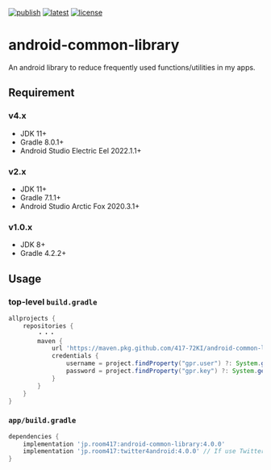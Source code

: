 [![publish](https://github.com/417-72KI/android-common-library/actions/workflows/publish.yml/badge.svg?branch=main)](https://github.com/417-72KI/android-common-library/actions/workflows/publish.yml)
[![latest](https://img.shields.io/github/v/release/417-72KI/android-common-library?label=latest)](https://github.com/417-72KI/android-common-library/releases/latest)
[![license](https://img.shields.io/github/license/417-72KI/android-common-library)](https://github.com/417-72KI/android-common-library/blob/main/LICENSE)

# android-common-library
An android library to reduce frequently used functions/utilities in my apps.

## Requirement
### v4.x
- JDK 11+
- Gradle 8.0.1+
- Android Studio Electric Eel 2022.1.1+

### v2.x
- JDK 11+
- Gradle 7.1.1+
- Android Studio Arctic Fox 2020.3.1+

### v1.0.x
- JDK 8+
- Gradle 4.2.2+

## Usage

### top-level `build.gradle`

```groovy
allprojects {
    repositories {
        ・・・
        maven {
            url 'https://maven.pkg.github.com/417-72KI/android-common-library'
            credentials {
                username = project.findProperty("gpr.user") ?: System.getenv("GITHUB_USER")
                password = project.findProperty("gpr.key") ?: System.getenv("GITHUB_TOKEN")
            }
        }
    }
}
```

### `app/build.gradle`

```groovy
dependencies {
    implementation 'jp.room417:android-common-library:4.0.0'
    implementation 'jp.room417:twitter4android:4.0.0' // If use Twitter
}
```
